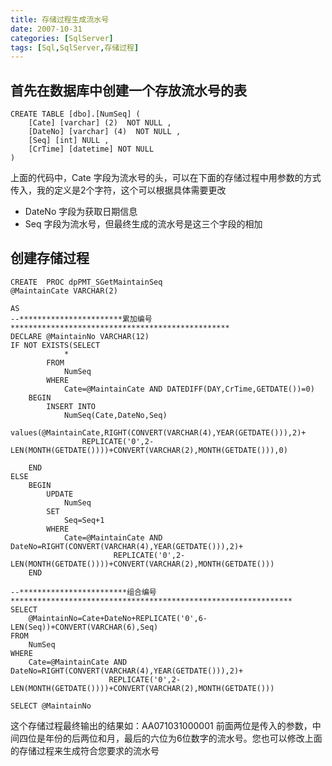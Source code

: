 ```yaml
---
title: 存储过程生成流水号
date: 2007-10-31
categories: [SqlServer]
tags: [Sql,SqlServer,存储过程]
---
```


## 首先在数据库中创建一个存放流水号的表

```
CREATE TABLE [dbo].[NumSeq] (
    [Cate] [varchar] (2)  NOT NULL ,
    [DateNo] [varchar] (4)  NOT NULL ,
    [Seq] [int] NULL ,
    [CrTime] [datetime] NOT NULL
)
```

上面的代码中，Cate 字段为流水号的头，可以在下面的存储过程中用参数的方式传入，我的定义是2个字符，这个可以根据具体需要更改

* DateNo 字段为获取日期信息
* Seq 字段为流水号，但最终生成的流水号是这三个字段的相加

## 创建存储过程

```
CREATE  PROC dpPMT_SGetMaintainSeq
@MaintainCate VARCHAR(2)

AS
--***********************累加编号*************************************************
DECLARE @MaintainNo VARCHAR(12)
IF NOT EXISTS(SELECT
            *
        FROM
            NumSeq
        WHERE
            Cate=@MaintainCate AND DATEDIFF(DAY,CrTime,GETDATE())=0)
    BEGIN
        INSERT INTO
            NumSeq(Cate,DateNo,Seq)
        values(@MaintainCate,RIGHT(CONVERT(VARCHAR(4),YEAR(GETDATE())),2)+
                REPLICATE('0',2-LEN(MONTH(GETDATE())))+CONVERT(VARCHAR(2),MONTH(GETDATE())),0)

    END
ELSE
    BEGIN
        UPDATE
            NumSeq
        SET
            Seq=Seq+1
        WHERE
            Cate=@MaintainCate AND DateNo=RIGHT(CONVERT(VARCHAR(4),YEAR(GETDATE())),2)+
                       REPLICATE('0',2-LEN(MONTH(GETDATE())))+CONVERT(VARCHAR(2),MONTH(GETDATE()))
    END

--************************组合编号***************************************************************
SELECT
    @MaintainNo=Cate+DateNo+REPLICATE('0',6-LEN(Seq))+CONVERT(VARCHAR(6),Seq)
FROM
    NumSeq
WHERE
    Cate=@MaintainCate AND DateNo=RIGHT(CONVERT(VARCHAR(4),YEAR(GETDATE())),2)+
                      REPLICATE('0',2-LEN(MONTH(GETDATE())))+CONVERT(VARCHAR(2),MONTH(GETDATE()))

SELECT @MaintainNo
```

这个存储过程最终输出的结果如：AA071031000001 前面两位是传入的参数，中间四位是年份的后两位和月，最后的六位为6位数字的流水号。您也可以修改上面的存储过程来生成符合您要求的流水号


